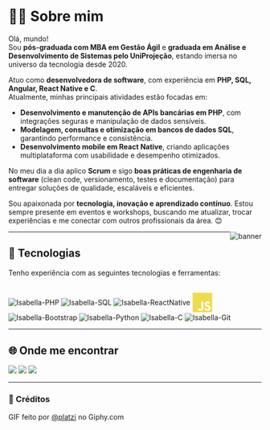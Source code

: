 # 👩‍💻 Sobre mim  

Olá, mundo!  
Sou **pós-graduada com MBA em Gestão Ágil** e **graduada em Análise e Desenvolvimento de Sistemas pelo UniProjeção**, estando imersa no universo da tecnologia desde 2020.  

Atuo como **desenvolvedora de software**, com experiência em **PHP, SQL, Angular, React Native e C**.  
Atualmente, minhas principais atividades estão focadas em:  

- **Desenvolvimento e manutenção de APIs bancárias em PHP**, com integrações seguras e manipulação de dados sensíveis.  
- **Modelagem, consultas e otimização em bancos de dados SQL**, garantindo performance e consistência.  
- **Desenvolvimento mobile em React Native**, criando aplicações multiplataforma com usabilidade e desempenho otimizados.  

No meu dia a dia aplico **Scrum** e sigo **boas práticas de engenharia de software** (clean code, versionamento, testes e documentação) para entregar soluções de qualidade, escaláveis e eficientes.  

Sou apaixonada por **tecnologia, inovação e aprendizado contínuo**. Estou sempre presente em eventos e workshops, buscando me atualizar, trocar experiências e me conectar com outros profissionais da área. :blush:  

<img align="right" alt="banner" title="Banner-GIF" src="https://media.giphy.com/media/TjRcLDHDgLOWiI0L1V/giphy.gif" />

---

## 🚀 Tecnologias  

Tenho experiência com as seguintes tecnologias e ferramentas:  

<div style="display: inline_block"><br>
 <img align="center" alt="Isabella-PHP" height="40" width="40" src="https://cdn.jsdelivr.net/gh/devicons/devicon/icons/php/php-original.svg">
 <img align="center" alt="Isabella-SQL" height="40" width="40" src="https://cdn.jsdelivr.net/gh/devicons/devicon/icons/mysql/mysql-original.svg">
 <img align="center" alt="Isabella-ReactNative" height="40" width="40" src="https://cdn.jsdelivr.net/gh/devicons/devicon/icons/react/react-original.svg">
 <img align="center" alt="Isabella-Js" height="40" width="40" src="https://raw.githubusercontent.com/devicons/devicon/master/icons/javascript/javascript-plain.svg">
 <img align="center" alt="Isabella-Bootstrap" height="40" width="40" src="https://cdn.jsdelivr.net/gh/devicons/devicon/icons/bootstrap/bootstrap-plain-wordmark.svg" />
 <img align="center" alt="Isabella-Python" height="40" width="40" src="https://raw.githubusercontent.com/jmnote/z-icons/master/svg/python.svg" />
 <img align="center" alt="Isabella-C" height="40" width="40" src="https://raw.githubusercontent.com/jmnote/z-icons/master/svg/c.svg" />
 <img align="center" alt="Isabella-Git" height="40" width="40" src="https://cdn.jsdelivr.net/gh/devicons/devicon/icons/git/git-original.svg" />
</div>

---

## 🌐 Onde me encontrar  

<div>
  <a href="https://www.instagram.com/itsbellathome/" target="_blank"><img src="https://img.shields.io/badge/-Instagram-%23E4405F?style=for-the-badge&logo=instagram&logoColor=white"></a>
  <a href="mailto:isabellathome7@gmail.com"><img src="https://img.shields.io/badge/Gmail-D14836?style=for-the-badge&logo=gmail&logoColor=white"></a>
  <a href="https://www.linkedin.com/in/isabella-thom%C3%A9-999305188/" target="_blank"><img src="https://img.shields.io/badge/-LinkedIn-%230077B5?style=for-the-badge&logo=linkedin&logoColor=white"></a>
</div>

---

### 🎨 Créditos  

GIF feito por [@platzi](https://giphy.com/platzi) no Giphy.com
